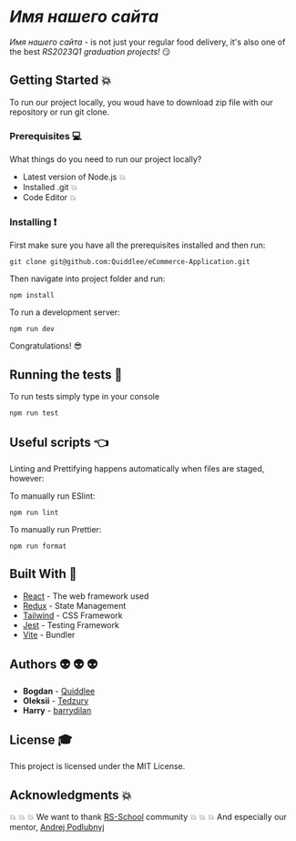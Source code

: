 # *Имя нашего сайта*

*Имя нашего сайта* - is not just your regular food delivery, it's also one of the best *RS2023Q1 graduation projects!* :smirk: 

## Getting Started :boom:

To run our project locally, you woud have to download zip file with our repository or run git clone.

### Prerequisites :computer:

What things do you need to run our project locally?


* Latest version of Node.js :boom:
* Installed .git :boom:
* Code Editor :boom:


### Installing :exclamation:

First make sure you have all the prerequisites installed and then run:

```
git clone git@github.com:Quiddlee/eCommerce-Application.git
```

Then navigate into project folder and run: 

```
npm install
```
To run a development server: 
```
npm run dev
```
Congratulations! :sunglasses:

## Running the tests :grimacing:

To run tests simply type in your console

```
npm run test
```

## Useful scripts :point_left:

Linting and Prettifying happens automatically when files are staged, however:

To manually run ESlint:

```
npm run lint
```

To manually run Prettier:

```
npm run format
```

## Built With :muscle:

* [React](https://react.dev/) - The web framework used
* [Redux](https://redux.js.org/) - State Management
* [Tailwind](https://tailwindcss.com/) - CSS Framework
* [Jest](https://jestjs.io/) - Testing Framework
* [Vite](https://vitejs.dev/) - Bundler

## Authors :alien: :alien: :alien:

* **Bogdan** - [Quiddlee](https://github.com/Quiddlee)
* **Oleksii** - [Tedzury](https://github.com/Tedzury)
* **Harry** - [barrydilan](https://github.com/barrydilan)

## License :mortar_board:

This project is licensed under the MIT License.

## Acknowledgments :collision:

:collision: :collision: :collision: We want to thank [RS-School](https://rs.school/) community
:collision: :collision: :collision: And especially our mentor, [Andrej Podlubnyj](https://github.com/andron13)
